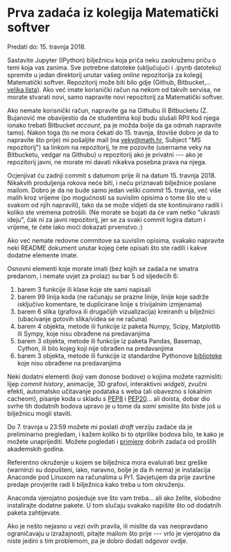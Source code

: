 # Prva zadaća iz kolegija Matematički softver

Predati do: 15. travnja 2018.

Sastavite Jupyter (IPython) bilježnicu koja priča neku zaokruženu priču o temi koja vas zanima. Sve potrebne datoteke
(uključujući i .ipynb datoteku) spremite u jedan direktorij unutar vašeg _online_ repozitorija za kolegij Matematički softver.
Repozitorij može biti bilo gdje (Github, Bitbucket,... [velika lista](https://blog.profitbricks.com/top-source-code-repository-hosts/)).
Ako već imate korisnički račun na nekom od takvih servisa, ne morate stvarati novi, samo napravite novi
repozitorij za Matematički softver.

Ako nemate korisnički račun, napravite ga na Githubu ili Bitbucketu
(Z. Bujanović me obavijestio da će studentima koji budu slušali RPII kod njega ionako trebati Bitbucket _account_, pa je možda bolje
da ga odmah napravite tamo). Nakon toga (to ne mora čekati do 15. travnja, štoviše dobro je da to napravite što prije) mi pošaljite
mail (na veky@math.hr, Subject "MS repozitorij") sa linkom na repozitorij, te me pozovite (username veky na Bitbucketu, vedgar na Githubu)
u repozitorij ako je privatni --- ako je repozitorij javni, ne morate mi davati nikakva posebna prava na njega.

Ocjenjivat ću zadnji commit s datumom prije ili na datum 15. travnja 2018. Nikakvih produljenja rokova neće biti, i neću priznavati
bilježnice poslane mailom.
Dobro je da ne bude samo jedan veliki _commit_ 15. travnja,
već više malih kroz vrijeme (po mogućnosti sa suvislim opisima o tome što ste u svakom od njih napravili),
tako da se može vidjeti da ste kontinuirano radili i koliko ste vremena potrošili. (Ne morate se bojati da će vam netko "ukrasti ideju",
čak ni za javni repozitorij,
jer se za svaki commit logira datum i vrijeme, te ćete lako moći dokazati prvenstvo.:)

Ako već nemate redovne commitove sa suvislim opisima, svakako napravite neki README dokument unutar kojeg ćete opisati što ste radili
i kakve dodatne elemente imate.

Osnovni elementi koje morate imati (bez kojih se zadaća ne smatra predanom, i nemate uvjet za prolaz) su bar 5 od sljedećih 6:

1. barem 3 funkcije ili klase koje ste sami napisali
2. barem 99 linija koda (ne računaju se prazne linije, linije koje sadrže isključivo komentare, te duplicirane linije
s trivijalnim izmjenama)
3. barem 6 slika (grafova ili drugačijih vizualizacija) kreiranih u bilježnici (ubacivanje gotovih slika/videa se ne računa)
4. barem 4 objekta, metode ili funkcije iz paketa Numpy, Scipy, Matplotlib ili Sympy, koje nisu obrađene na predavanjima
5. barem 3 objekta, metode ili funkcije iz paketa Pandas, Basemap, Cython, ili bilo kojeg koji nije obrađen na predavanjima
6. barem 3 objekta, metode ili funkcije iz standardne Pythonove [biblioteke](https://docs.python.org/3/library/index.html)
koje nisu obrađene na predavanjima

Neki dodatni elementi (koji vam donose bodove) o kojima možete razmisliti: lijep _commit history_, animacije, 3D grafovi,
interaktivni _widgeti_, zvučni efekti, automatsko učitavanje podataka s weba (ali obavezno s lokalnim cacheom),
pisanje koda u skladu s [PEP8](https://www.python.org/dev/peps/pep-0008/) i [PEP20](https://www.python.org/dev/peps/pep-0020/)...
ali doista, dobar dio svrhe tih dodatnih bodova upravo je u tome da _sami_ smislite što biste još u bilježnicu mogli staviti.

Do 7. travnja u 23:59 možete mi poslati _draft_ verziju zadaće da je preliminarno pregledam,
i kažem koliko bi to otprilike bodova bilo, te kako je možete unaprijediti.
Možete pogledati i [primjere](https://web.math.pmf.unizg.hr/nastava/matsoft/dobre_zadace.html) dobrih zadaća
od prošlih akademskih godina.

Referentno okruženje u kojem se bilježnica mora evaluirati bez greške (warninzi su dopušteni, iako, naravno, bolje je da ih nema)
je instalacija Anaconde pod Linuxom na računalima u Pr1.
Savjetujem da prije završne predaje provjerite radi li bilježnica kako treba u tom okruženju.

Anaconda vjerojatno posjeduje sve što vam treba... ali ako želite, slobodno instalirajte dodatne pakete.
U tom slučaju svakako napišite što od dodatnih paketa zahtijevate.

Ako je nešto nejasno u vezi ovih pravila, ili mislite da vas neopravdano ograničavaju u izražajnosti,
pitajte mailom što prije --- vrlo je vjerojatno da niste jedini s tim problemom, pa je dobro
dodati odgovor ovdje.
